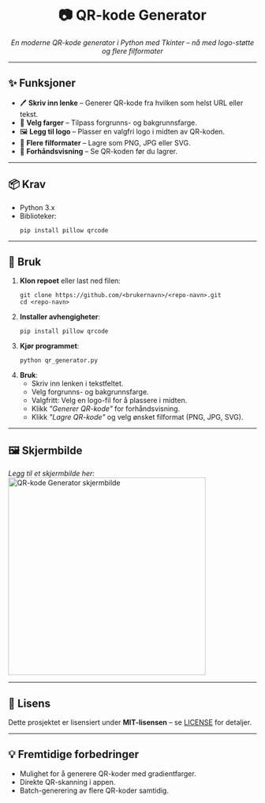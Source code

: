 <h1 align="center">📷 QR-kode Generator</h1>

<p align="center">
  <em>En moderne QR-kode generator i Python med Tkinter – nå med logo-støtte og flere filformater</em>
</p>

<hr>

<h2>✨ Funksjoner</h2>
<ul>
  <li>🖊 <strong>Skriv inn lenke</strong> – Generer QR-kode fra hvilken som helst URL eller tekst.</li>
  <li>🎨 <strong>Velg farger</strong> – Tilpass forgrunns- og bakgrunnsfarge.</li>
  <li>🖼 <strong>Legg til logo</strong> – Plasser en valgfri logo i midten av QR-koden.</li>
  <li>📂 <strong>Flere filformater</strong> – Lagre som PNG, JPG eller SVG.</li>
  <li>👀 <strong>Forhåndsvisning</strong> – Se QR-koden før du lagrer.</li>
</ul>

<hr>

<h2>📦 Krav</h2>
<ul>
  <li>Python 3.x</li>
  <li>Biblioteker:
    <pre><code>pip install pillow qrcode</code></pre>
  </li>
</ul>

<hr>

<h2>🚀 Bruk</h2>
<ol>
  <li><strong>Klon repoet</strong> eller last ned filen:
    <pre><code>git clone https://github.com/&lt;brukernavn&gt;/&lt;repo-navn&gt;.git
cd &lt;repo-navn&gt;</code></pre>
  </li>
  <li><strong>Installer avhengigheter</strong>:
    <pre><code>pip install pillow qrcode</code></pre>
  </li>
  <li><strong>Kjør programmet</strong>:
    <pre><code>python qr_generator.py</code></pre>
  </li>
  <li><strong>Bruk</strong>:
    <ul>
      <li>Skriv inn lenken i tekstfeltet.</li>
      <li>Velg forgrunns- og bakgrunnsfarge.</li>
      <li>Valgfritt: Velg en logo-fil for å plassere i midten.</li>
      <li>Klikk <em>"Generer QR-kode"</em> for forhåndsvisning.</li>
      <li>Klikk <em>"Lagre QR-kode"</em> og velg ønsket filformat (PNG, JPG, SVG).</li>
    </ul>
  </li>
</ol>

<hr>

<h2>🖼 Skjermbilde</h2>
<p>
  <em>Legg til et skjermbilde her:</em><br>
  <img src="screenshot.png" alt="QR-kode Generator skjermbilde" width="400">
</p>

<hr>

<h2>📜 Lisens</h2>
<p>
  Dette prosjektet er lisensiert under <strong>MIT-lisensen</strong> – se <a href="LICENSE">LICENSE</a> for detaljer.
</p>

<hr>

<h2>💡 Fremtidige forbedringer</h2>
<ul>
  <li>Mulighet for å generere QR-koder med gradientfarger.</li>
  <li>Direkte QR-skanning i appen.</li>
  <li>Batch-generering av flere QR-koder samtidig.</li>
</ul>
